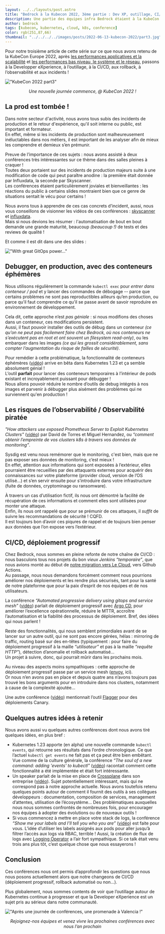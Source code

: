 ```yaml
---
layout: ../../layouts/post.astro
title: "Bedrock à la Kubecon 2022, 3ème partie : Dev XP, outillage, CI/CD, observabilité…"
description: Une partie des équipes infra Bedrock étaient à la KubeCon 2022, voici leur retour d'expérience.
author: bedrock
tags: [kubecon, kubernetes, cloud, k8s, conference]
color: rgb(251,87,66)
thumbnail: "../../../../images/posts/2022-06-13-kubecon-2022/part3.jpg"
---
```


Pour notre troisième article de cette série sur ce que nous avons retenu de la KubeCon Europe 2022, après 
[les performances applicatives et la scalabilité](/2022/06/13/kubecon-2022-part-1.html) et 
[les performances bas niveau, le système et le réseau](/2022/06/14/kubecon-2022-part-2.html), 
passons à la Developper eXperience, à l’outillage, à la CI/CD, aux rollback, à l’observabilité et aux incidents !


!["KubeCon 2022 part3"](../../../../images/posts/2022-06-13-kubecon-2022/part3.jpg)
<center><i>Une nouvelle journée commence, @ KubeCon 2022 !</i></center>


## La prod est tombée !

Dans notre secteur d'activité, nous avons tous subis des incidents de production et le retour d'expérience, qu'il soit interne ou public, est important et formateur.  
En effet, même si les incidents de production sont malheureusement inéluctables dans nos métiers, il est important de les analyser afin de mieux les comprendre et demieux s’en prémunir.

Preuve de l’importance de ces sujets : nous avons assisté à deux conférences très intéressantes sur ce thème dans des salles pleines à craquer !  
Toutes deux portaient sur des incidents de production majeurs suite à une modification de code qui peut paraître anodine : la première était donnée par Influxdata, la seconde par Skyscanner.  
Les conférences étaient particulièrement joviales et bienveillantes : les réactions du public à certains slides montraient bien que ce genre de situations sentait le vécu pour certains !

Nous avons tous à apprendre de ces cas concrets d’incident, aussi, nous vous conseillons de visionner les vidéos de ces conférences : [skyscanner](https://www.youtube.com/watch?v=FiEm2zOuHsg) et [influxdata](https://www.youtube.com/watch?v=xDGjmav8UBg).  
Mais si nous devions les résumer : l'automatisation de bout en bout demande une grande maturité, beaucoup *(beaucoup !)* de tests et des reviews de qualité !

Et comme il est dit dans une des slides :

!["With great GitOps power…"](../../../../images/posts/2022-06-13-kubecon-2022/part3-gitops-power-responsibility.png)


## Debugger, en production, avec des conteneurs éphémères

Nous utilisons régulièrement la commande `kubectl exec` pour *entrer dans conteneur / pod* et y lancer des commandes de débogage -- parce que certains problèmes ne sont pas reproductibles ailleurs qu’en production, ou parce qu’il faut comprendre ce qu’il se passe avant de savoir reproduire en environnement de développement.

Cela dit, cette approche n’est *pas géniale* : si nous modifions des choses dans un conteneur, ces modifications persistent.  
Aussi, il faut pouvoir installer des outils de débug dans un conteneur *(ce qu’on ne peut pas facilement faire chez Bedrock, où nos conteneurs ne s’exécutent pas en root et ont souvent un filesystem read-only)*, ou les embarquer dans les images *(ce qui les grossit considérablement, sans compter l’augmentation du risque de failles de sécurité)*.

Pour remédier à cette problématique, la fonctionnalité de conteneurs éphémères ([vidéo](https://www.youtube.com/watch?v=obasTgzhVR0)) arrive en bêta dans Kubernetes 1.23 et ça semble absolument génial !  
L’outil **parfait** pour lancer des conteneurs temporaires à l’intérieur de pods existant et incroyablement puissant pour débugger !  
Nous allons pouvoir réduire le nombre d’outils de debug intégrés à nos images et parvenir à débugger plus aisément des problèmes qui ne surviennent qu'en production !


## Les risques de l’observabilité / Observabilité piratée

*"How attackers use exposed Prometheus Server to Exploit Kubernetes Clusters"* ([vidéo](https://www.youtube.com/watch?v=5cbbm_L6n7w)) par David de Torres et  Miguel Hernandez, ou *“comment obtenir l’empreinte de vos clusters k8s à travers vos données de monitoring”*.

Sysdig est venu nous remémorer que le monitoring, c'est bien, mais que ne pas exposer ses données de monitoring, c’est mieux !  
En effet, attention aux informations qui sont exposées à l’extérieur, elles pourraient être recueillies par des attaquants externes pour acquérir des connaissances sur votre plateforme (provider cloud, version de l’OS utilisé…) et s’en servir ensuite pour s’introduire dans votre infrastructure (fuite de données, cryptominage ou ransomware).

À travers un cas d’utilisation fictif, ils nous ont démontré la facilité de récupération de ces informations et comment elles sont utilisées pour monter une attaque.  
Enfin, ils nous ont rappelé que pour se prémunir de ces attaques, il *suffit* de suivre les recommandations de sécurité ! CQFD.  
Il est toujours bon d’avoir ces piqures de rappel et de toujours bien penser aux données que l’on expose vers l’extérieur.


## CI/CD, déploiement progressif

Chez Bedrock, nous sommes en pleine refonte de notre chaîne de CI/CD : nous basculons tous nos projets du bon *vieux Jenkins “temporaire”*, que nous avions monté au début de [notre migration vers Le Cloud](https://leanpub.com/6cloud/), vers Github Actions.  
Au passage, nous nous demandons forcément comment nous pourrions améliorer nos déploiements et les rendre plus sécurisés, tant pour la santé de notre plateforme que pour la paix d’esprit de nos équipes et de nos utilisateurs.

La conférence *“Automated progressive delivery using gitops and service mesh”* ([vidéo](https://www.youtube.com/watch?v=5Ko-CnP2qhA)) parlait de déploiement progressif avec [Argo CD](https://argo-cd.readthedocs.io/en/stable/), pour améliorer l’excellence opérationnelle, réduire le MTTR, accroître l’automatisation et la fiabilité des processus de déploiement. Bref, des idées qui nous parlent !

Reste des fonctionnalités, qui nous semblent primordiales avant de se lancer sur un autre outil, qui ne sont pas encore gérées, hélas : mirroring de traffic, routing basé sur des en-têtes (typiquement : pour faire du déploiement progressif à la maille *“utilisateur”* et pas à la maille *“requête HTTP”*), détection d’anomalie et rollback automatisé…  
Un projet à suivre, donc, qui pourrait mûrir dans les prochains mois.

Au niveau des aspects moins sympathiques : cette approche de déploiement progressif passe par un service mesh ([envoy](https://www.envoyproxy.io/), ici).  
Or nous n’en avons pas en place et depuis quatre ans n’avons toujours pas trouvé les bons arguments pour en introduire dans nos clusters, notamment à cause de la complexité ajoutée…

Une autre conférence ([vidéo](https://www.youtube.com/watch?v=Mh0Wqu3v8h0)) mentionnait l’outil [Flagger](https://flagger.app/) pour des déploiements Canary.


## Quelques autres idées à retenir

Nous avons aussi vu quelques autres conférences dont nous avons tiré quelques idées, en plus bref :

 * Kubernetes 1.23 apporte (en alpha) une nouvelle commande `kubectl events`, qui retourne ses résultats dans l’ordre chronologique. Ce que l’actuel `kubectl get events` ne fait pas et ça peut être bien embêtant. Vue comme de la culture générale, la conférence *“The soul of a new command: adding 'events' to kubectl”* ([vidéo](https://www.youtube.com/watch?v=YI1ZuN-OHNw)) racontait comment cette fonctionnalité a été implémentée et était fort intéressante.
 * Un speaker parlait de la mise en place de [Crossplane](https://crossplane.io/) dans son entreprise ([vidéo](https://www.youtube.com/watch?v=XyR9DGnOpXo)). Sujet potentiellement intéressant, mais qui ne correspond pas à notre approche actuelle. Nous avons toutefois retenu quelques points autour de comment il fournit des outils à ses collègues développeurs : documentation, composition de services, management d’attentes, utilisation de l’écosystème… Des problématiques auxquelles nous nous sommes confrontés de nombreuses fois, pour encourager nos équipes à adopter des évolutions ou de nouveaux outils !
 * Si vous commencez à mettre en place votre stack de logs, la conférence *“Show me your labels and I’ll tell you who you are”* ([vidéo](https://www.youtube.com/watch?v=TWf1ho0XMyM)) est faite pour vous. L’idée d’utiliser les labels assignés aux pods pour aller jusqu’à filtrer l’accès aux logs via RBAC, terrible ! Aussi, la création de flux de logs avec [Logging Operator](https://github.com/banzaicloud/logging-operator) a l’air fort sympathique. Si ce talk était venu trois ans plus tôt, c’est quelque chose que nous essayerons !


## Conclusion

Ces conférences nous ont permis d’approfondir les questions que nous nous posons actuellement alors que notre changeons de CI/CD (déploiement progressif, rollback automatisé ou non…).

Plus globalement, nous sommes contents de voir que l’outillage autour de Kubernetes continue à progresser et que la Developer eXperience est un sujet pris au sérieux dans notre communauté.



!["Après une journée de conférences, une promenade à Valencia !"](../../../../images/posts/2022-06-13-kubecon-2022/end-part3.jpg)
<center><i>Rejoignez-nos équipes et venez vivre les prochaines conférences avec nous l’an prochain</i></center>
